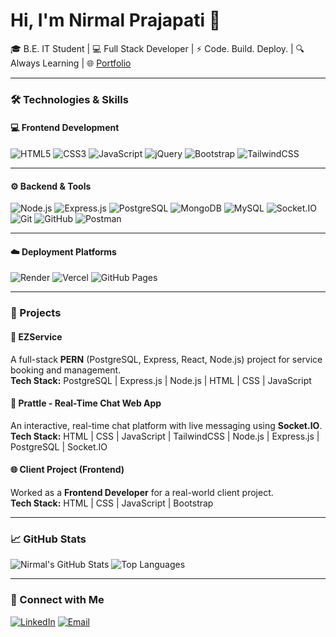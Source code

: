 # Hi, I'm Nirmal Prajapati 👋

🎓 B.E. IT Student | 💻 Full Stack Developer | ⚡ Code. Build. Deploy. | 🔍 Always Learning | 
🌐 [Portfolio](https://nirmal-prajapati.github.io/portfolio/)

---

### 🛠 Technologies & Skills

#### 💻 Frontend Development
![HTML5](https://img.shields.io/badge/-HTML5-E34F26?style=for-the-badge&logo=html5&logoColor=white)
![CSS3](https://img.shields.io/badge/-CSS3-1572B6?style=for-the-badge&logo=css3&logoColor=white)
![JavaScript](https://img.shields.io/badge/-JavaScript-F7DF1E?style=for-the-badge&logo=javascript&logoColor=black)
![jQuery](https://img.shields.io/badge/-jQuery-0769AD?style=for-the-badge&logo=jquery&logoColor=white)
![Bootstrap](https://img.shields.io/badge/-Bootstrap-563D7C?style=for-the-badge&logo=bootstrap&logoColor=white)
![TailwindCSS](https://img.shields.io/badge/-TailwindCSS-38B2AC?style=for-the-badge&logo=tailwind-css&logoColor=white)

---

#### ⚙️ Backend & Tools
![Node.js](https://img.shields.io/badge/-Node.js-339933?style=for-the-badge&logo=nodedotjs&logoColor=white)
![Express.js](https://img.shields.io/badge/-Express.js-000000?style=for-the-badge&logo=express&logoColor=white)
![PostgreSQL](https://img.shields.io/badge/-PostgreSQL-4169E1?style=for-the-badge&logo=postgresql&logoColor=white)
![MongoDB](https://img.shields.io/badge/-MongoDB-47A248?style=for-the-badge&logo=mongodb&logoColor=white)
![MySQL](https://img.shields.io/badge/-MySQL-4479A1?style=for-the-badge&logo=mysql&logoColor=white)
![Socket.IO](https://img.shields.io/badge/-Socket.IO-010101?style=for-the-badge&logo=socket.io&logoColor=white)
![Git](https://img.shields.io/badge/-Git-F05032?style=for-the-badge&logo=git&logoColor=white)
![GitHub](https://img.shields.io/badge/-GitHub-181717?style=for-the-badge&logo=github&logoColor=white)
![Postman](https://img.shields.io/badge/-Postman-FF6C37?style=for-the-badge&logo=postman&logoColor=white)

---

#### ☁️ Deployment Platforms
![Render](https://img.shields.io/badge/-Render-46E3B7?style=for-the-badge&logo=render&logoColor=black)
![Vercel](https://img.shields.io/badge/-Vercel-000000?style=for-the-badge&logo=vercel&logoColor=white)
![GitHub Pages](https://img.shields.io/badge/-GitHub%20Pages-222222?style=for-the-badge&logo=github&logoColor=white)

---

### 🚀 Projects

#### 🔧 EZService
A full-stack **PERN** (PostgreSQL, Express, React, Node.js) project for service booking and management.  
**Tech Stack:** PostgreSQL | Express.js | Node.js | HTML | CSS | JavaScript

#### 💬 Prattle - Real-Time Chat Web App
An interactive, real-time chat platform with live messaging using **Socket.IO**.  
**Tech Stack:** HTML | CSS | JavaScript | TailwindCSS | Node.js | Express.js | PostgreSQL | Socket.IO

#### 🌐 Client Project (Frontend)
Worked as a **Frontend Developer** for a real-world client project.  
**Tech Stack:** HTML | CSS | JavaScript | Bootstrap

---

### 📈 GitHub Stats

![Nirmal's GitHub Stats](https://github-readme-stats.vercel.app/api?username=NIRMAL-PRAJAPATI&show_icons=true&theme=vue-dark)
![Top Languages](https://github-readme-stats.vercel.app/api/top-langs/?username=NIRMAL-PRAJAPATI&layout=compact&theme=vue-dark)

---
 
### 🤝 Connect with Me

[![LinkedIn](https://img.shields.io/badge/-LinkedIn-0077B5?style=flat-square&logo=linkedin&logoColor=white)]([https://linkedin.com/in/your-link](https://www.linkedin.com/in/nirmal-prajapati-b206ba277/))
[![Email](https://img.shields.io/badge/-Email-D14836?style=flat-square&logo=gmail&logoColor=white)](mailto:nirmalprajapati727@gmail.com)
